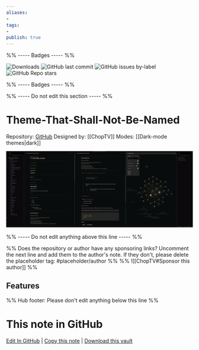 ```yaml
---
aliases:
- 
tags: 
- 
publish: true
---
```


%% ----- Badges ----- %%

![Downloads](https://img.shields.io/badge/downloads-8016-573E7A?style=for-the-badge&logo=)
![GitHub last commit](https://img.shields.io/github/last-commit/ChopTV/Obsidian-Theme-That-Shall-Not-Be-Named?color=573E7A&label=last%20update&logo=github&style=for-the-badge)
![GitHub issues by-label](https://img.shields.io/github/issues/ChopTV/Obsidian-Theme-That-Shall-Not-Be-Named/help%20wanted?color=573E7A&logo=github&style=for-the-badge) 
![GitHub Repo stars](https://img.shields.io/github/stars/ChopTV/Obsidian-Theme-That-Shall-Not-Be-Named?color=573E7A&logo=github&style=for-the-badge)

%% ----- Badges ----- %%

%% ----- Do not edit this section ----- %%

# Theme-That-Shall-Not-Be-Named

Repository: [GitHub](https://github.com/ChopTV/Obsidian-Theme-That-Shall-Not-Be-Named)
Designed by: [[ChopTV]]
Modes: [[Dark-mode themes|dark]]



![screenshot](https://github.com/ChopTV/Obsidian-Theme-That-Shall-Not-Be-Named/raw/HEAD/Theme-That-Shall-Not-Be-Named.png)

%% ----- Do not edit anything above this line ----- %% 

%% Does the repository or author have any sponsoring links? Uncomment the next line and add them to the author's note. If they don't, please delete the placeholder tag: #placeholder/author %%
%% ![[ChopTV#Sponsor this author]] %%


## Features



%% Hub footer: Please don't edit anything below this line %%

# This note in GitHub

<span class="git-footer">[Edit In GitHub](https://github.dev/obsidian-community/obsidian-hub/blob/main/02%20-%20Community%20Expansions/02.05%20All%20Community%20Expansions/Themes/Theme-That-Shall-Not-Be-Named.md "git-hub-edit-note") | [Copy this note](https://raw.githubusercontent.com/obsidian-community/obsidian-hub/main/02%20-%20Community%20Expansions/02.05%20All%20Community%20Expansions/Themes/Theme-That-Shall-Not-Be-Named.md "git-hub-copy-note") | [Download this vault](https://github.com/obsidian-community/obsidian-hub/archive/refs/heads/main.zip "git-hub-download-vault") </span>
